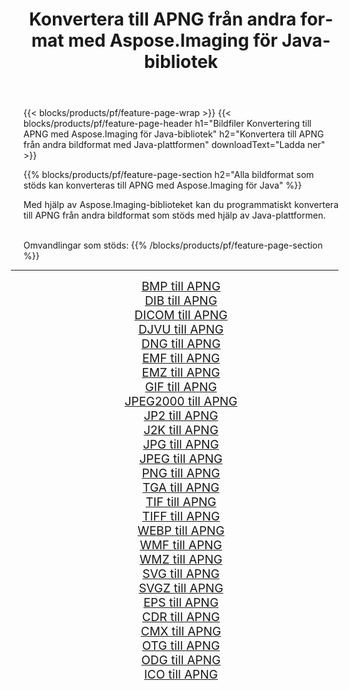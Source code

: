 ﻿---
title: Konvertera till APNG från andra format med Aspose.Imaging för Java-bibliotek 
weight: 3920
url: /sv/java/conversion/to/apng 
lang: sv
langdirlevel: 2
locales: zh-hans,ja,it,ru,de,es,fr,nl,id,lt,pl,pt,vi,tr,ko,zh-hant,ar,hi,th,sv,cs,uk,he
description: Med Aspose.Imaging kan du konvertera till APNG från andra format med Java
---

{{< blocks/products/pf/feature-page-wrap >}}
{{< blocks/products/pf/feature-page-header h1="Bildfiler Konvertering till APNG med Aspose.Imaging för Java-bibliotek" h2="Konvertera till APNG från andra bildformat med Java-plattformen" downloadText="Ladda ner" >}}


{{% blocks/products/pf/feature-page-section  h2="Alla bildformat som stöds kan konverteras till APNG med Aspose.Imaging för Java" %}}
<p align=justify>Med hjälp av Aspose.Imaging-biblioteket kan du programmatiskt konvertera till APNG från andra bildformat som stöds med hjälp av Java-plattformen.</p>
<br/>
Omvandlingar som stöds:
{{% /blocks/products/pf/feature-page-section %}}
<div class="container-fluid productfamilypage bg-gray">
    <div class="convertypes bg-gray agp-content section">
        <div class="container">
		<hr style="margin-left:-20px;"/>
		<div class="row other-converters" style="gap: 10px;font-size: 19px;text-align:center;">
		    <div class='col-md-2 other-converter remove-lp remove-rp'><a href="/imaging/sv/java/conversion/bmp-to-apng" style="padding:15px;">BMP till APNG</a></div>
<div class='col-md-2 other-converter remove-lp remove-rp'><a href="/imaging/sv/java/conversion/dib-to-apng" style="padding:15px;">DIB till APNG</a></div>
<div class='col-md-2 other-converter remove-lp remove-rp'><a href="/imaging/sv/java/conversion/dicom-to-apng" style="padding:15px;">DICOM till APNG</a></div>
<div class='col-md-2 other-converter remove-lp remove-rp'><a href="/imaging/sv/java/conversion/djvu-to-apng" style="padding:15px;">DJVU till APNG</a></div>
<div class='col-md-2 other-converter remove-lp remove-rp'><a href="/imaging/sv/java/conversion/dng-to-apng" style="padding:15px;">DNG till APNG</a></div>
<div class='col-md-2 other-converter remove-lp remove-rp'><a href="/imaging/sv/java/conversion/emf-to-apng" style="padding:15px;">EMF till APNG</a></div>
<div class='col-md-2 other-converter remove-lp remove-rp'><a href="/imaging/sv/java/conversion/emz-to-apng" style="padding:15px;">EMZ till APNG</a></div>
<div class='col-md-2 other-converter remove-lp remove-rp'><a href="/imaging/sv/java/conversion/gif-to-apng" style="padding:15px;">GIF till APNG</a></div>
<div class='col-md-2 other-converter remove-lp remove-rp'><a href="/imaging/sv/java/conversion/jpeg2000-to-apng" style="padding:15px;">JPEG2000 till APNG</a></div>
<div class='col-md-2 other-converter remove-lp remove-rp'><a href="/imaging/sv/java/conversion/jp2-to-apng" style="padding:15px;">JP2 till APNG</a></div>
<div class='col-md-2 other-converter remove-lp remove-rp'><a href="/imaging/sv/java/conversion/j2k-to-apng" style="padding:15px;">J2K till APNG</a></div>
<div class='col-md-2 other-converter remove-lp remove-rp'><a href="/imaging/sv/java/conversion/jpg-to-apng" style="padding:15px;">JPG till APNG</a></div>
<div class='col-md-2 other-converter remove-lp remove-rp'><a href="/imaging/sv/java/conversion/jpeg-to-apng" style="padding:15px;">JPEG till APNG</a></div>
<div class='col-md-2 other-converter remove-lp remove-rp'><a href="/imaging/sv/java/conversion/png-to-apng" style="padding:15px;">PNG till APNG</a></div>
<div class='col-md-2 other-converter remove-lp remove-rp'><a href="/imaging/sv/java/conversion/tga-to-apng" style="padding:15px;">TGA till APNG</a></div>
<div class='col-md-2 other-converter remove-lp remove-rp'><a href="/imaging/sv/java/conversion/tif-to-apng" style="padding:15px;">TIF till APNG</a></div>
<div class='col-md-2 other-converter remove-lp remove-rp'><a href="/imaging/sv/java/conversion/tiff-to-apng" style="padding:15px;">TIFF till APNG</a></div>
<div class='col-md-2 other-converter remove-lp remove-rp'><a href="/imaging/sv/java/conversion/webp-to-apng" style="padding:15px;">WEBP till APNG</a></div>
<div class='col-md-2 other-converter remove-lp remove-rp'><a href="/imaging/sv/java/conversion/wmf-to-apng" style="padding:15px;">WMF till APNG</a></div>
<div class='col-md-2 other-converter remove-lp remove-rp'><a href="/imaging/sv/java/conversion/wmz-to-apng" style="padding:15px;">WMZ till APNG</a></div>
<div class='col-md-2 other-converter remove-lp remove-rp'><a href="/imaging/sv/java/conversion/svg-to-apng" style="padding:15px;">SVG till APNG</a></div>
<div class='col-md-2 other-converter remove-lp remove-rp'><a href="/imaging/sv/java/conversion/svgz-to-apng" style="padding:15px;">SVGZ till APNG</a></div>
<div class='col-md-2 other-converter remove-lp remove-rp'><a href="/imaging/sv/java/conversion/eps-to-apng" style="padding:15px;">EPS till APNG</a></div>
<div class='col-md-2 other-converter remove-lp remove-rp'><a href="/imaging/sv/java/conversion/cdr-to-apng" style="padding:15px;">CDR till APNG</a></div>
<div class='col-md-2 other-converter remove-lp remove-rp'><a href="/imaging/sv/java/conversion/cmx-to-apng" style="padding:15px;">CMX till APNG</a></div>
<div class='col-md-2 other-converter remove-lp remove-rp'><a href="/imaging/sv/java/conversion/otg-to-apng" style="padding:15px;">OTG till APNG</a></div>
<div class='col-md-2 other-converter remove-lp remove-rp'><a href="/imaging/sv/java/conversion/odg-to-apng" style="padding:15px;">ODG till APNG</a></div>
<div class='col-md-2 other-converter remove-lp remove-rp'><a href="/imaging/sv/java/conversion/ico-to-apng" style="padding:15px;">ICO till APNG</a></div>
                </div>
        </div>
    </div>
</div>
<br/>

